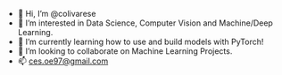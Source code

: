 - 👋 Hi, I’m @colivarese
- 👀 I’m interested in Data Science, Computer Vision and Machine/Deep Learning.
- 🌱 I’m currently learning how to use and build models with PyTorch!
- 💞️ I’m looking to collaborate on Machine Learning Projects.
- 📫 ces.oe97@gmail.com

<!---
colivarese/colivarese is a ✨ special ✨ repository because its `README.md` (this file) appears on your GitHub profile.
You can click the Preview link to take a look at your changes.
--->
